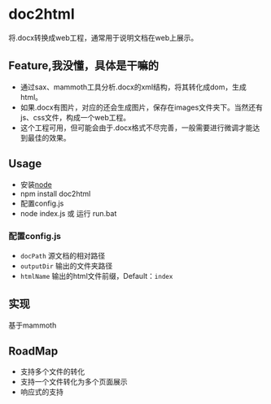 doc2html
====================
将.docx转换成web工程，通常用于说明文档在web上展示。

## Feature,我没懂，具体是干嘛的
- 通过sax、mammoth工具分析.docx的xml结构，将其转化成dom，生成html。
- 如果.docx有图片，对应的还会生成图片，保存在images文件夹下。当然还有js、css文件，构成一个web工程。
- 这个工程可用，但可能会由于.docx格式不尽完善，一般需要进行微调才能达到最佳的效果。

## Usage
- 安装[node](http://nodejs.org/)
- npm install doc2html
- 配置config.js
- node index.js 或 运行 run.bat

### 配置config.js
- `docPath`  源文档的相对路径
- `outputDir` 输出的文件夹路径
- `htmlName` 输出的html文件前缀，Default：`index`


## 实现
基于mammoth

## RoadMap
- 支持多个文件的转化
- 支持一个文件转化为多个页面展示
- 响应式的支持
